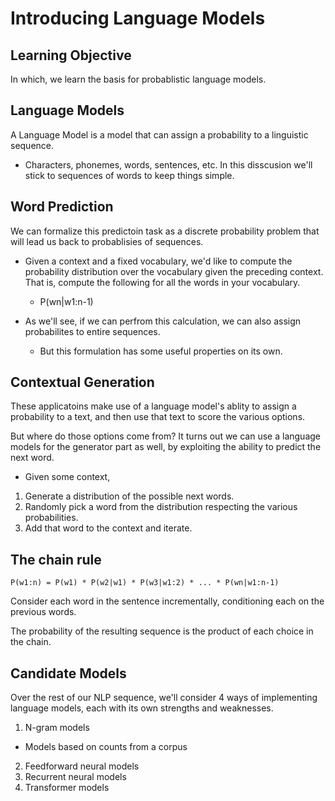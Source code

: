 # Introducing Language Models

## Learning Objective

In which, we learn the basis for probablistic language models.

## Language Models

A Language Model is a model that can assign a probability to a linguistic sequence.

- Characters, phonemes, words, sentences, etc. In this disscusion we'll stick to sequences of words to keep things simple.

## Word Prediction

We can formalize this predictoin task as a discrete probability problem that will lead us back to probablisies of sequences.

- Given a context and a fixed vocabulary, we'd like to compute the probability distribution over the vocabulary given the preceding context. That is, compute the following for all the words in your vocabulary.

  - P(wn|w1:n-1)

- As we'll see, if we can perfrom this calculation, we can also assign probabilites to entire sequences.
  - But this formulation has some useful properties on its own.

## Contextual Generation

These applicatoins make use of a language model's ablity to assign a probability to a text, and then use that text to score the various options.

But where do those options come from? It turns out we can use a language models for the generator part as well, by exploiting the ability to predict the next word.

- Given some context,

1. Generate a distribution of the possible next words.
2. Randomly pick a word from the distribution respecting the various probabilities.
3. Add that word to the context and iterate.

## The chain rule

`P(w1:n) = P(w1) * P(w2|w1) * P(w3|w1:2) * ... * P(wn|w1:n-1)`

Consider each word in the sentence incrementally, conditioning each on the previous words.

The probability of the resulting sequence is the product of each choice in the chain.

## Candidate Models

Over the rest of our NLP sequence, we'll consider 4 ways of implementing language models, each with its own strengths and weaknesses.

1. N-gram models

- Models based on counts from a corpus

2. Feedforward neural models
3. Recurrent neural models
4. Transformer models
